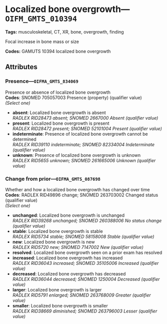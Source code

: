 # Localized bone overgrowth—`OIFM_GMTS_010394`

**Tags:** musculoskeletal, CT, XR, bone, overgrowth, finding

Focal increase in bone mass or size

**Codes:** GAMUTS 10394 localized bone overgrowth

## Attributes

### Presence—`OIFMA_GMTS_834069`

Presence or absence of localized bone overgrowth  
**Codes**: SNOMED 705057003 Presence (property) (qualifier value)  
*(Select one)*

- **absent**: Localized bone overgrowth is absent  
_RADLEX RID28473 absent; SNOMED 2667000 Absent (qualifier value)_
- **present**: Localized bone overgrowth is present  
_RADLEX RID28472 present; SNOMED 52101004 Present (qualifier value)_
- **indeterminate**: Presence of localized bone overgrowth cannot be determined  
_RADLEX RID39110 indeterminate; SNOMED 82334004 Indeterminate (qualifier value)_
- **unknown**: Presence of localized bone overgrowth is unknown  
_RADLEX RID5655 unknown; SNOMED 261665006 Unknown (qualifier value)_

### Change from prior—`OIFMA_GMTS_087698`

Whether and how a localized bone overgrowth has changed over time  
**Codes**: RADLEX RID49896 change; SNOMED 263703002 Changed status (qualifier value)  
*(Select one)*

- **unchanged**: Localized bone overgrowth is unchanged  
_RADLEX RID39268 unchanged; SNOMED 260388006 No status change (qualifier value)_
- **stable**: Localized bone overgrowth is stable  
_RADLEX RID5734 stable; SNOMED 58158008 Stable (qualifier value)_
- **new**: Localized bone overgrowth is new  
_RADLEX RID5720 new; SNOMED 7147002 New (qualifier value)_
- **resolved**: Localized bone overgrowth seen on a prior exam has resolved  
- **increased**: Localized bone overgrowth has increased  
_RADLEX RID36043 increased; SNOMED 35105006 Increased (qualifier value)_
- **decreased**: Localized bone overgrowth has decreased  
_RADLEX RID36044 decreased; SNOMED 1250004 Decreased (qualifier value)_
- **larger**: Localized bone overgrowth is larger  
_RADLEX RID5791 enlarged; SNOMED 263768009 Greater (qualifier value)_
- **smaller**: Localized bone overgrowth is smaller  
_RADLEX RID38669 diminished; SNOMED 263796003 Lesser (qualifier value)_